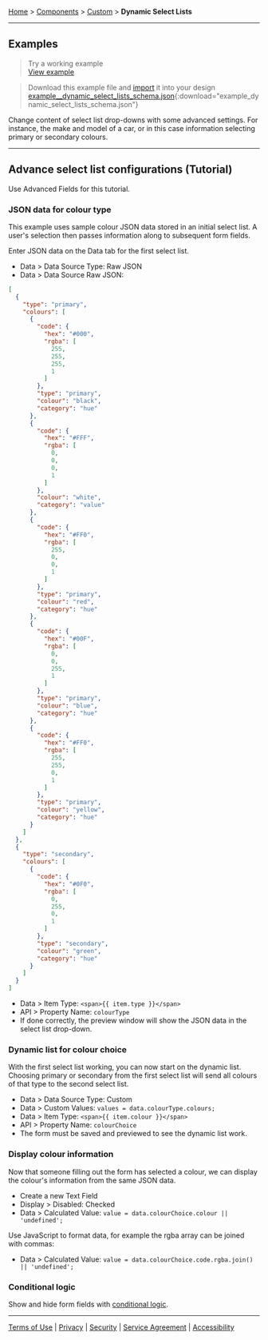 [Home](index) > [Components](Components) > [Custom](Custom) > **Dynamic Select Lists**
***

## Examples
> Try a working example<br>
> [View example](https://submit.digital.gov.bc.ca/app/form/submit?f=29700227-dbaa-478b-b4c0-e39feeba3f43)

> Download this example file and [import](Importing-and-exporting-form-designs) it into your design<br>
> [example__dynamic_select_lists_schema.json](../examples/example_dynamic_select_lists_schema.json){:download="example_dynamic_select_lists_schema.json"}

Change content of select list drop-downs with some advanced settings. For instance, the make and model of a car, or in this case information selecting primary or secondary colours.
***

## Advance select list configurations (Tutorial)
<!-- **[Back to top](#top)** -->

Use Advanced Fields for this tutorial.

### JSON data for colour type
This example uses sample colour JSON data stored in an initial select list. A user's selection then passes information along to subsequent form fields. 

Enter JSON data on the Data tab for the first select list. 
* Data > Data Source Type: Raw JSON
* Data > Data Source Raw JSON:
```json
[
  {
    "type": "primary",
    "colours": [
      {
        "code": {
          "hex": "#000",
          "rgba": [
            255,
            255,
            255,
            1
          ]
        },
        "type": "primary",
        "colour": "black",
        "category": "hue"
      },
      {
        "code": {
          "hex": "#FFF",
          "rgba": [
            0,
            0,
            0,
            1
          ]
        },
        "colour": "white",
        "category": "value"
      },
      {
        "code": {
          "hex": "#FF0",
          "rgba": [
            255,
            0,
            0,
            1
          ]
        },
        "type": "primary",
        "colour": "red",
        "category": "hue"
      },
      {
        "code": {
          "hex": "#00F",
          "rgba": [
            0,
            0,
            255,
            1
          ]
        },
        "type": "primary",
        "colour": "blue",
        "category": "hue"
      },
      {
        "code": {
          "hex": "#FF0",
          "rgba": [
            255,
            255,
            0,
            1
          ]
        },
        "type": "primary",
        "colour": "yellow",
        "category": "hue"
      }
    ]
  },
  {
    "type": "secondary",
    "colours": [
      {
        "code": {
          "hex": "#0F0",
          "rgba": [
            0,
            255,
            0,
            1
          ]
        },
        "type": "secondary",
        "colour": "green",
        "category": "hue"
      }
    ]
  }
]
```
* Data > Item Type: `<span>{{ item.type }}</span>`
* API > Property Name: `colourType`
* If done correctly, the preview window will show the JSON data in the select list drop-down.

### Dynamic list for colour choice
With the first select list working, you can now start on the dynamic list. Choosing primary or secondary from the first select list will send all colours of that type to the second select list.

* Data > Data Source Type: Custom 
* Data > Custom Values: `values = data.colourType.colours;`
* Data > Item Type: `<span>{{ item.colour }}</span>`
* API > Property Name: `colourChoice`
* The form must be saved and previewed to see the dynamic list work.

### Display colour information
Now that someone filling out the form has selected a colour, we can display the colour's information from the same JSON data.

* Create a new Text Field
* Display > Disabled: Checked
* Data > Calculated Value: `value = data.colourChoice.colour || 'undefined';`

Use JavaScript to format data, for example the rgba array can be joined with commas:
* Data > Calculated Value: `value = data.colourChoice.code.rgba.join() || 'undefined';`

### Conditional logic
Show and hide form fields with [conditional logic](Conditional-forms-fields).

<!-- **[Back to top](#top)** -->
***
[Terms of Use](Terms-of-Use) | [Privacy](Privacy) | [Security](Security) | [Service Agreement](Service-Agreement) | [Accessibility](Accessibility)